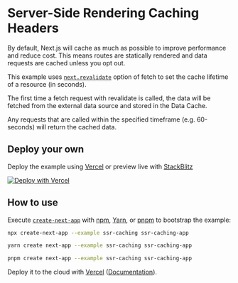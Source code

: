 # Server-Side Rendering Caching Headers

By default, Next.js will cache as much as possible to improve performance and reduce cost. This means routes are statically rendered and data requests are cached unless you opt out.

This example uses [`next.revalidate`](https://nextjs.org/docs/app/building-your-application/caching) option of fetch to set the cache lifetime of a resource (in seconds).

The first time a fetch request with revalidate is called, the data will be fetched from the external data source and stored in the Data Cache.

Any requests that are called within the specified timeframe (e.g. 60-seconds) will return the cached data.

## Deploy your own

Deploy the example using [Vercel](https://vercel.com?utm_source=github&utm_medium=readme&utm_campaign=next-example) or preview live with [StackBlitz](https://stackblitz.com/github/vercel/next.js/tree/canary/examples/ssr-caching)

[![Deploy with Vercel](https://vercel.com/button)](https://vercel.com/new/clone?repository-url=https://github.com/vercel/next.js/tree/canary/examples/ssr-caching&project-name=ssr-caching&repository-name=ssr-caching)

## How to use

Execute [`create-next-app`](https://github.com/vercel/next.js/tree/canary/packages/create-next-app) with [npm](https://docs.npmjs.com/cli/init), [Yarn](https://yarnpkg.com/lang/en/docs/cli/create/), or [pnpm](https://pnpm.io) to bootstrap the example:

```bash
npx create-next-app --example ssr-caching ssr-caching-app
```

```bash
yarn create next-app --example ssr-caching ssr-caching-app
```

```bash
pnpm create next-app --example ssr-caching ssr-caching-app
```

Deploy it to the cloud with [Vercel](https://vercel.com/new?utm_source=github&utm_medium=readme&utm_campaign=next-example) ([Documentation](https://nextjs.org/docs/deployment)).
